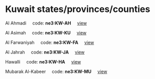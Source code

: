 # Kuwait states/provinces/counties
Al Ahmadi&nbsp;&nbsp;&nbsp;&nbsp;&nbsp;code: **ne3:KW-AH**&nbsp;&nbsp;&nbsp;&nbsp;&nbsp;[view](../../export/geojson/medium/ne3/kw/ah.geojson)&nbsp;&nbsp;&nbsp;&nbsp;&nbsp;


Al Asimah&nbsp;&nbsp;&nbsp;&nbsp;&nbsp;code: **ne3:KW-KU**&nbsp;&nbsp;&nbsp;&nbsp;&nbsp;[view](../../export/geojson/medium/ne3/kw/ku.geojson)&nbsp;&nbsp;&nbsp;&nbsp;&nbsp;


Al Farwaniyah&nbsp;&nbsp;&nbsp;&nbsp;&nbsp;code: **ne3:KW-FA**&nbsp;&nbsp;&nbsp;&nbsp;&nbsp;[view](../../export/geojson/medium/ne3/kw/fa.geojson)&nbsp;&nbsp;&nbsp;&nbsp;&nbsp;


Al Jahrah&nbsp;&nbsp;&nbsp;&nbsp;&nbsp;code: **ne3:KW-JA**&nbsp;&nbsp;&nbsp;&nbsp;&nbsp;[view](../../export/geojson/medium/ne3/kw/ja.geojson)&nbsp;&nbsp;&nbsp;&nbsp;&nbsp;


Hawalli&nbsp;&nbsp;&nbsp;&nbsp;&nbsp;code: **ne3:KW-HA**&nbsp;&nbsp;&nbsp;&nbsp;&nbsp;[view](../../export/geojson/medium/ne3/kw/ha.geojson)&nbsp;&nbsp;&nbsp;&nbsp;&nbsp;


Mubarak Al-Kabeer&nbsp;&nbsp;&nbsp;&nbsp;&nbsp;code: **ne3:KW-MU**&nbsp;&nbsp;&nbsp;&nbsp;&nbsp;[view](../../export/geojson/medium/ne3/kw/mu.geojson)&nbsp;&nbsp;&nbsp;&nbsp;&nbsp;

